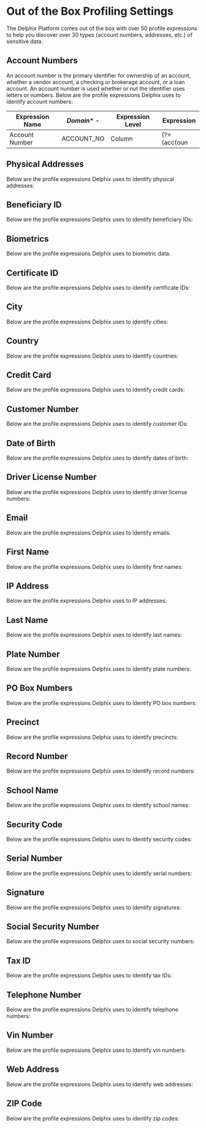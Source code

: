 # Out of the Box Profiling Settings

The Delphix Platform comes out of the box with over 50 profile
expressions to help you discover over 30 types (account numbers,
addresses, etc.) of sensitive data.

## Account Numbers

An account number is the primary identifier for ownership of an account,
whether a vendor account, a checking or brokerage account, or a loan
account. An account number is used whether or not the identifier uses
letters or numbers. Below are the profile expressions Delphix uses to
identify account numbers:

| **Expression Name** | *Domain** -| **Expression Level**  | **Expression** |
| ------------------- | ---------- | --------------------- | -------------- |
| Account Number      | ACCOUNT_NO | Column                | (?>(acc(oun|n)?t)_?(num(ber)?|nbrjno)?)(?!\w*(ID|type))   |


## Physical Addresses 

Below are the profile expressions Delphix uses to identify physical
addresses:

## Beneficiary ID 

Below are the profile expressions Delphix uses to identify beneficiary
IDs:

## Biometrics 

Below are the profile expressions Delphix uses to biometric data:

## Certificate ID 

Below are the profile expressions Delphix uses to identify certificate
IDs:

## City 

Below are the profile expressions Delphix uses to identify cities:

## Country 

Below are the profile expressions Delphix uses to identify countries:

## Credit Card 

Below are the profile expressions Delphix uses to identify credit cards:

## Customer Number

Below are the profile expressions Delphix uses to identify customer IDs:

## Date of Birth

Below are the profile expressions Delphix uses to identify dates of
birth:

## 

## Driver License Number

Below are the profile expressions Delphix uses to identify driver
license numbers:

## Email

Below are the profile expressions Delphix uses to identify emails:

## First Name

Below are the profile expressions Delphix uses to identify first names:

## IP Address

Below are the profile expressions Delphix uses to IP addresses:

## Last Name

Below are the profile expressions Delphix uses to identify last names:

## Plate Number 

Below are the profile expressions Delphix uses to identify plate
numbers:

## PO Box Numbers

Below are the profile expressions Delphix uses to identify PO box
numbers:

## Precinct

Below are the profile expressions Delphix uses to identify precincts:

## Record Number

Below are the profile expressions Delphix uses to identify record
numbers:

## School Name

Below are the profile expressions Delphix uses to identify school names:

## Security Code

Below are the profile expressions Delphix uses to identify security
codes:

## Serial Number

Below are the profile expressions Delphix uses to identify serial
numbers:

## Signature

Below are the profile expressions Delphix uses to identify signatures:

## Social Security Number

Below are the profile expressions Delphix uses to social security
numbers:

## Tax ID

Below are the profile expressions Delphix uses to identify tax IDs:

## Telephone Number

Below are the profile expressions Delphix uses to identify telephone
numbers:

## Vin Number

Below are the profile expressions Delphix uses to identify vin numbers:

## Web Address

Below are the profile expressions Delphix uses to identify web
addresses:

## ZIP Code

Below are the profile expressions Delphix uses to identify zip codes:
